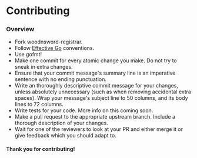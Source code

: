 # Contributing

### Overview

* Fork woodnsword-registrar.
* Follow [Effective Go](https://golang.org/doc/effective_go.html)
  conventions.
* Use gofmt!
* Make one commit for every atomic change you make. Do not try to sneak
  in extra changes.
* Ensure that your commit message's summary line is an imperative
  sentence with no ending punctuation.
* Write an thoroughly descriptive commit message for your changes,
  unless absolutely unnecessary (such as when removing accidental extra
  spaces). Wrap your message's subject line to 50 columns, and its body
  lines to 72 columns.
* Write tests for your code. More info on this coming soon.
* Make a pull request to the appropriate upstream branch. Include a
  thorough description of your changes.
* Wait for one of the reviewers to look at your PR and either merge it
  or give feedback which you should adapt to.


#### Thank you for contributing!
